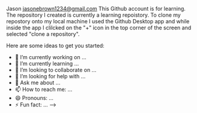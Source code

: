 Jason jasonebrown1234@gmail.com
This Github account is for learning.
The repository I created is currently a learning repoistory.
To clone my repostory onto my  local machine I used the Github Desktop app and while inside the app I clilcked on the "+" icon in the top corner of the screen and selected "clone a repository".

Here are some ideas to get you started:

- 🔭 I’m currently working on ...
- 🌱 I’m currently learning ...
- 👯 I’m looking to collaborate on ...
- 🤔 I’m looking for help with ...
- 💬 Ask me about ...
- 📫 How to reach me: ...
- 😄 Pronouns: ...
- ⚡ Fun fact: ...
-->
